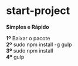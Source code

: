 # start-project
<b>Simples e Rápido</b>

<b>1º</b> Baixar o pacote</br>
<b>2º</b> sudo npm install -g gulp</br>
<b>3º</b> sudo npm install</br>
<b>4º</b> gulp
